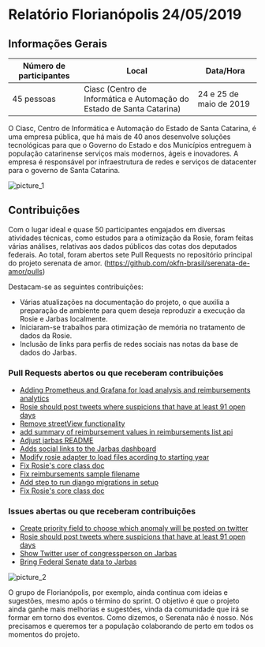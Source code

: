 # Relatório Florianópolis 24/05/2019

## Informações Gerais

Número de participantes | Local | Data/Hora
 --- | --- | --- 
45 pessoas | Ciasc (Centro de Informática e Automação do Estado de Santa Catarina) | 24 e 25 de maio de 2019 |

O Ciasc, Centro de Informática e Automação do Estado de Santa Catarina, é uma empresa pública, que há mais de 40 anos desenvolve soluções tecnológicas para que o Governo do Estado e dos Municípios entreguem à população catarinense serviços mais modernos, ágeis e inovadores. A empresa é responsável por infraestrutura de redes e serviços de datacenter para o governo de Santa Catarina.

![picture_1](images/2019-05-24-florianopolis_1.jpg)

## Contribuições

Com o lugar ideal e quase 50 participantes engajados em diversas atividades técnicas, como estudos para a otimização da Rosie, foram feitas várias análises, relativas aos dados públicos das cotas dos deputados federais. Ao total, foram abertos sete Pull Requests no repositório principal do projeto serenata de amor. (https://github.com/okfn-brasil/serenata-de-amor/pulls)

Destacam-se as seguintes contribuições:

* Várias atualizações na documentação do projeto, o que auxilia a preparação de ambiente para quem deseja reproduzir a execução da Rosie e Jarbas localmente.
* Iniciaram-se trabalhos para otimização de memória no tratamento de dados da Rosie.
* Inclusão de links para perfis de redes sociais nas notas da base de dados do Jarbas.

### Pull Requests abertos ou que receberam contribuições
- [Adding Prometheus and Grafana for load analysis and reimbursements analytics](https://github.com/okfn-brasil/serenata-de-amor/pull/484)
- [Rosie should post tweets where suspicions that have at least 91 open days](https://github.com/okfn-brasil/serenata-de-amor/pull/482)
- [Remove streetView functionality](https://github.com/okfn-brasil/serenata-de-amor/pull/481)
- [add summary of reimbursement values in reimbursements list api](https://github.com/okfn-brasil/serenata-de-amor/pull/480)
- [Adjust jarbas README](https://github.com/okfn-brasil/serenata-de-amor/pull/479)
- [Adds social links to the Jarbas dashboard](https://github.com/okfn-brasil/serenata-de-amor/pull/477)
- [Modify rosie adapter to load files acording to starting year](https://github.com/okfn-brasil/serenata-de-amor/pull/476)
- [Fix Rosie's core class doc](https://github.com/okfn-brasil/serenata-de-amor/pull/475)
- [Fix reimbursements sample filename](https://github.com/okfn-brasil/serenata-de-amor/pull/474)
- [Add step to run django migrations in setup](https://github.com/okfn-brasil/serenata-de-amor/pull/473)
- [Fix Rosie's core class doc](https://github.com/okfn-brasil/serenata-de-amor/pull/475)


### Issues abertas ou que receberam contribuições
- [Create priority field to choose which anomaly will be posted on twitter](https://github.com/okfn-brasil/serenata-de-amor/issues/478)
- [Rosie should post tweets where suspicions that have at least 91 open days](https://github.com/okfn-brasil/serenata-de-amor/issues/468)
- [Show Twitter user of congressperson on Jarbas](https://github.com/okfn-brasil/serenata-de-amor/issues/465)
- [Bring Federal Senate data to Jarbas](https://github.com/okfn-brasil/serenata-de-amor/issues/431)


![picture_2](images/2019-05-24-florianopolis_2.jpg)

O grupo de Florianópolis, por exemplo, ainda continua com ideias e sugestões, mesmo após o término do sprint. O objetivo é que o projeto ainda ganhe mais melhorias e sugestões, vinda da comunidade que irá se formar em torno dos eventos. Como dizemos, o Serenata não é nosso. Nós precisamos e queremos ter a população colaborando de perto em todos os momentos do projeto.
